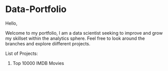 # Data-Portfolio

Hello,

Welcome to my portfolio, I am a data scientist seeking to improve and grow my skillset within the analytics sphere.
Feel free to look around the branches and explore diifferent projects.

List of Projects:
1. Top 10000 IMDB Movies
